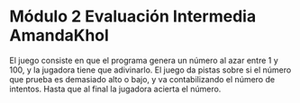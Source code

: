 # Módulo 2 Evaluación Intermedia AmandaKhol

El juego consiste en que el programa genera un número al azar entre 1 y 100, y la jugadora tiene que
adivinarlo. El juego da pistas sobre si el número que prueba es demasiado alto o bajo, y va contabilizando el
número de intentos. Hasta que al final la jugadora acierta el número.
